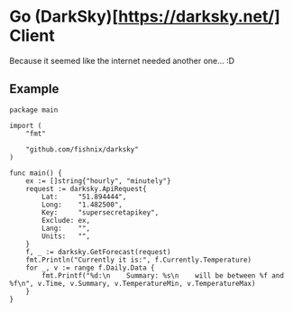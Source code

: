 # Go (DarkSky)[https://darksky.net/] Client

Because it seemed like the internet needed another one... :D

## Example

```golang
package main

import (
	"fmt"

	"github.com/fishnix/darksky"
)

func main() {
	ex := []string{"hourly", "minutely"}
	request := darksky.ApiRequest{
		Lat:     "51.894444",
		Long:    "1.482500",
		Key:     "supersecretapikey",
		Exclude: ex,
		Lang:    "",
		Units:   "",
	}
	f, _ := darksky.GetForecast(request)
	fmt.Println("Currently it is:", f.Currently.Temperature)
	for _, v := range f.Daily.Data {
		fmt.Printf("%d:\n    Summary: %s\n    will be between %f and %f\n", v.Time, v.Summary, v.TemperatureMin, v.TemperatureMax)
	}
}
```
